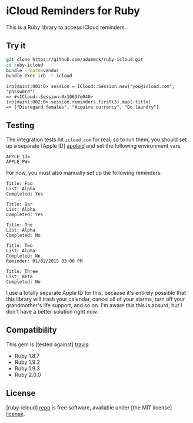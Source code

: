 # iCloud Reminders for Ruby

This is a Ruby library to access iCloud reminders.

## Try it

```sh
git clone https://github.com/adammck/ruby-icloud.git
cd ruby-icloud
bundle --path=vendor
bundle exec irb -r icloud
```

```irb
irb(main):001:0> session = ICloud::Session.new("you@icloud.com", "passw0rd")
=> #<ICloud::Session:0x10637e040>
irb(main):002:0> session.reminders.first(3).map(:title)
=> ["Disregard females", "Acquire currency", "Do laundry"]
```


## Testing

The integration tests hit `icloud.com` for real, so to run them, you should set
up a separate [Apple ID] [appleid] and set the following environment vars:

```
APPLE_ID=
APPLE_PW=
```

For now, you must also manually set up the following reminders:

```
Title: Foo
List: Alpha
Completed: Yes
```

```
Title: Bar
List: Alpha
Completed: Yes
```

```
Title: One
List: Alpha
Completed: No
```

```
Title: Two
List: Alpha
Completed: No
Reminder: 01/02/2015 03:00 PM
```

```
Title: Three
List: Beta
Completed: No
```

I use a totally separate Apple ID for this, because it's entirely possible that
this library will trash your calendar, cancel all of your alarms, turn off your
grandmother's life support, and so on. I'm aware this this is absurd, but I
don't have a better solution right now.


## Compatibility

This gem is [tested against] [travis]:

* Ruby 1.8.7
* Ruby 1.9.2
* Ruby 1.9.3
* Ruby 2.0.0


## License

[ruby-icloud] [repo] is free software, available under [the MIT license]
[license].




[repo]:    https://github.com/adammck/ruby-icloud
[license]: https://raw.github.com/adammck/ruby-icloud/master/LICENSE
[appleid]: https://appleid.apple.com
[travis]:  http://travis-ci.org/adammck/ruby-icloud
